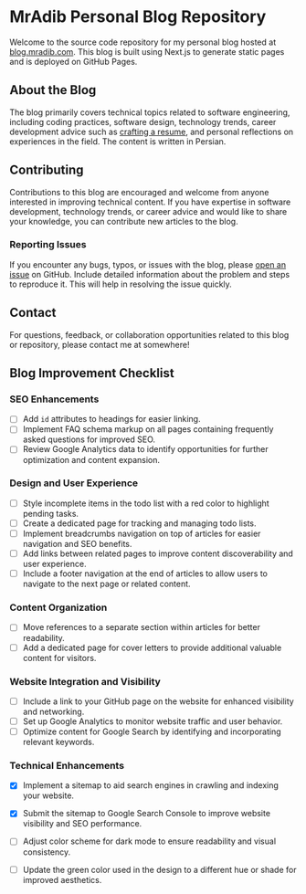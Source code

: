# MrAdib Personal Blog Repository
Welcome to the source code repository for my personal blog hosted at [blog.mradib.com](https://blog.mradib.com). This blog is built using Next.js to generate static pages and is deployed on GitHub Pages.

## About the Blog

The blog primarily covers technical topics related to software engineering, including coding practices, software design, technology trends, career development advice such as [crafting a resume](https://blog.mradib.com/resume), and personal reflections on experiences in the field. The content is written in Persian.

## Contributing

Contributions to this blog are encouraged and welcome from anyone interested in improving technical content. If you have expertise in software development, technology trends, or career advice and would like to share your knowledge, you can contribute new articles to the blog.

### Reporting Issues

If you encounter any bugs, typos, or issues with the blog, please [open an issue](https://github.com/MrJohnAdib/blog-v2/issues) on GitHub. Include detailed information about the problem and steps to reproduce it. This will help in resolving the issue quickly.

## Contact

For questions, feedback, or collaboration opportunities related to this blog or repository, please contact me at somewhere!

## Blog Improvement Checklist

### SEO Enhancements
- [ ] Add `id` attributes to headings for easier linking.
- [ ] Implement FAQ schema markup on all pages containing frequently asked questions for improved SEO.
- [ ] Review Google Analytics data to identify opportunities for further optimization and content expansion.

### Design and User Experience
- [ ] Style incomplete items in the todo list with a red color to highlight pending tasks.
- [ ] Create a dedicated page for tracking and managing todo lists.
- [ ] Implement breadcrumbs navigation on top of articles for easier navigation and SEO benefits.
- [ ] Add links between related pages to improve content discoverability and user experience.
- [ ] Include a footer navigation at the end of articles to allow users to navigate to the next page or related content.

### Content Organization
- [ ] Move references to a separate section within articles for better readability.
- [ ] Add a dedicated page for cover letters to provide additional valuable content for visitors.

### Website Integration and Visibility
- [ ] Include a link to your GitHub page on the website for enhanced visibility and networking.
- [ ] Set up Google Analytics to monitor website traffic and user behavior.
- [ ] Optimize content for Google Search by identifying and incorporating relevant keywords.

### Technical Enhancements
- [x] Implement a sitemap to aid search engines in crawling and indexing your website.
- [x] Submit the sitemap to Google Search Console to improve website visibility and SEO performance.
- [ ] Adjust color scheme for dark mode to ensure readability and visual consistency.
- [ ] Update the green color used in the design to a different hue or shade for improved aesthetics.

